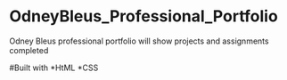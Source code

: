 # OdneyBleus_Professional_Portfolio

Odney Bleus professional portfolio will show projects and assignments  completed 

#Built with
*HtML
*CSS